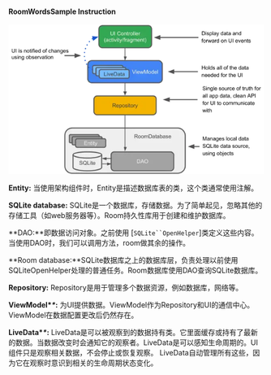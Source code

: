 #### RoomWordsSample Instruction

![7819453-b5e960ab219970ee](.\asset\7819453-b5e960ab219970ee.webp)

**Entity:** 当使用架构组件时，Entity是描述数据库表的类，这个类通常使用注解。

**SQLite database:** SQLite是一个数据库，存储数据。为了简单起见，忽略其他的存储工具（如web服务器等）。Room持久性库用于创建和维护数据库。

**DAO:**即数据访问对象。之前使用 [`SQLite``OpenHelper`]类定义这些内容。当使用DAO时，我们可以调用方法，room做其余的操作。

**Room database:**SQLite数据库之上的数据库层，负责处理以前使用SQLiteOpenHelper处理的普通任务。Room数据库使用DAO查询SQLite数据库。

**Repository:** Repository是用于管理多个数据资源，例如数据库，网络等。

**ViewModel\**\**:**  为UI提供数据。ViewModel作为Repository和UI的通信中心。ViewModel在数据配置更改后仍然存在。

**LiveData\**\**:**  LiveData是可以被观察到的数据持有类。它里面缓存或持有了最新的数据。当数据改变时会通知它的观察者。LiveData是可以感知生命周期的。UI组件只是观察相关数据，不会停止或恢复观察。 LiveData自动管理所有这些，因为它在观察时意识到相关的生命周期状态变化。